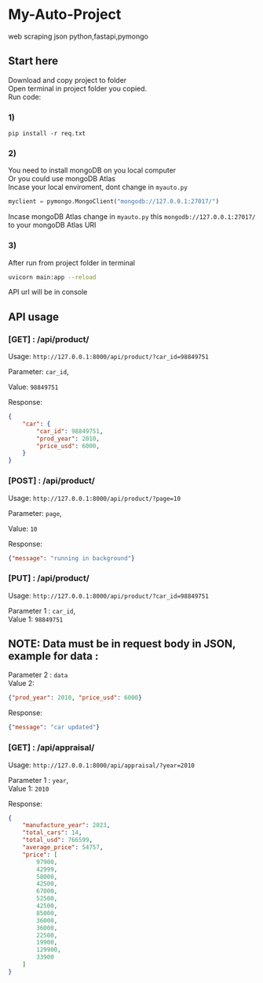 # My-Auto-Project
web scraping json python,fastapi,pymongo

## Start here
Download and copy project to folder  
Open terminal in project folder you copied.  
Run code:  
### 1)
```
pip install -r req.txt
```
### 2)
You need to install mongoDB on you local computer  
Or you could use mongoDB Atlas  
Incase your local enviroment, dont change in `myauto.py`
```python
myclient = pymongo.MongoClient("mongodb://127.0.0.1:27017/")
```  
Incase mongoDB Atlas change in `myauto.py` this  `mongodb://127.0.0.1:27017/` to your mongoDB Atlas URI
  
### 3)
After run from project folder in terminal
```bash
uvicorn main:app --reload
```
API url will be in console

## API usage
### [GET] : /api/product/
Usage: `http://127.0.0.1:8000/api/product/?car_id=98849751`  

Parameter: `car_id`, 

Value: `98849751`  

Response:  
```json
{
    "car": {
        "car_id": 98849751,
        "prod_year": 2010,
        "price_usd": 6000,
    }
}
```

### [POST] : /api/product/
Usage: `http://127.0.0.1:8000/api/product/?page=10`

Parameter: `page`,

Value: `10`  

Response:  
```json
{"message": "running in background"}
```

### [PUT] : /api/product/
Usage: `http://127.0.0.1:8000/api/product/?car_id=98849751`

Parameter 1 : `car_id`,  
Value 1: `98849751`  
  
## NOTE: Data must be in request body in JSON, example for data : 

Parameter 2 : `data`  
Value 2: 
 ```json
{"prod_year": 2010, "price_usd": 6000}
``` 
Response:  
```json
{"message": "car updated"}
```

### [GET] : /api/appraisal/
Usage: `http://127.0.0.1:8000/api/appraisal/?year=2010`

Parameter 1 : `year`,  
Value 1: `2010`  
  

Response:  
```json
{
    "manufacture_year": 2023,
    "total_cars": 14,
    "total_usd": 766599,
    "average_price": 54757,
    "price": [
        97900,
        42999,
        58000,
        42500,
        67000,
        52500,
        42500,
        85000,
        36000,
        36000,
        22500,
        19900,
        129900,
        33900
    ]
}
```
